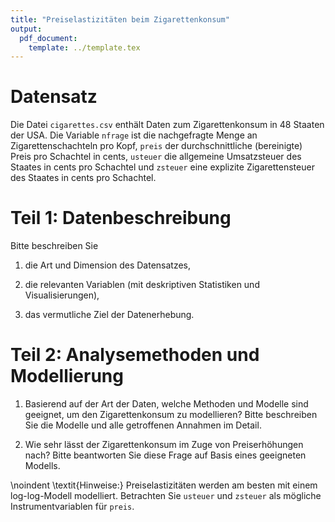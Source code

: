 ```yaml
---
title: "Preiselastizitäten beim Zigarettenkonsum"
output: 
  pdf_document:
    template: ../template.tex
---
```


# Datensatz

Die Datei `cigarettes.csv` enthält Daten zum Zigarettenkonsum in 48 Staaten der USA. Die Variable `nfrage` ist die nachgefragte Menge an Zigarettenschachteln pro Kopf, `preis` der durchschnittliche (bereinigte) Preis pro Schachtel in cents, `usteuer` die allgemeine Umsatzsteuer des Staates in cents pro Schachtel und `zsteuer` eine explizite Zigarettensteuer des Staates in cents pro Schachtel. 

# Teil 1: Datenbeschreibung

Bitte beschreiben Sie 

1. die Art und Dimension des Datensatzes,

2. die relevanten Variablen (mit deskriptiven Statistiken und Visualisierungen), 

3. das vermutliche Ziel der Datenerhebung.

# Teil 2: Analysemethoden und Modellierung

1. Basierend auf der Art der Daten, welche Methoden und Modelle sind geeignet, um den Zigarettenkonsum zu modellieren? Bitte beschreiben Sie die Modelle und alle getroffenen Annahmen im Detail.

2. Wie sehr lässt der Zigarettenkonsum im Zuge von Preiserhöhungen nach? Bitte beantworten Sie diese Frage auf Basis eines geeigneten Modells.

\noindent \textit{Hinweise:} Preiselastizitäten werden am besten mit einem log-log-Modell modelliert. Betrachten Sie `usteuer` und `zsteuer` als mögliche Instrumentvariablen für `preis`.



